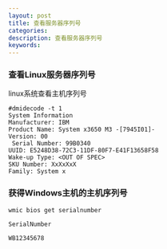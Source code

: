 ```yaml
---
layout: post
title: 查看服务器序列号
categories:
description: 查看服务器序列号
keywords:
---
```


### 查看Linux服务器序列号
linux系统查看主机序列号
```
#dmidecode -t 1
System Information        
Manufacturer: IBM        
Product Name: System x3650 M3 -[7945I01]-        
Version: 00       
 Serial Number: 99B0340        
UUID: E5248D38-72C3-11DF-80F7-E41F13658F58        
Wake-up Type: <OUT OF SPEC>        
SKU Number: XxXxXxX        
Family: System x
```

### 获得Windows主机的主机序列号
```
wmic bios get serialnumber

SerialNumber

WB12345678
```
